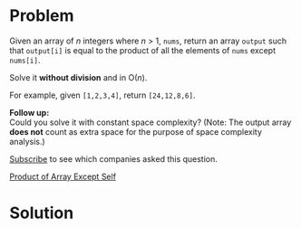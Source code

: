 
# Problem

Given an array of _n_ integers where _n_ > 1, `nums`, return an array `output`
such that `output[i]` is equal to the product of all the elements of `nums`
except `nums[i]`.

Solve it **without division** and in O(_n_).

For example, given `[1,2,3,4]`, return `[24,12,8,6]`.

**Follow up:**  
Could you solve it with constant space complexity? (Note: The output array
**does not** count as extra space for the purpose of space complexity
analysis.)

[Subscribe](/subscribe/) to see which companies asked this question.



[Product of Array Except Self](https://leetcode.com/problems/product-of-array-except-self)

# Solution



